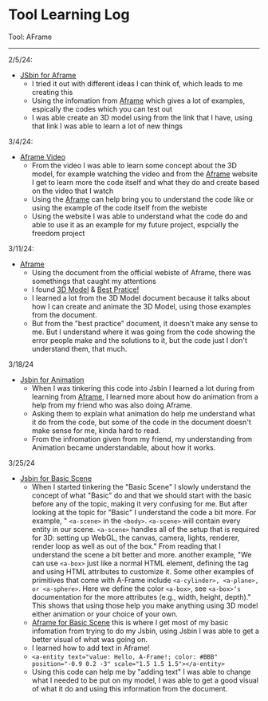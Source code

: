 # Tool Learning Log

Tool: AFrame

---

2/5/24:
* [JSbin for Aframe](https://jsbin.com/yasapodubi/edit?html,output)
  * I tried it out with different ideas I can think of, which leads to me creating this
  * Using the infomation from [Aframe](https://aframe.io/) which gives a lot of examples, espically the codes which you can test out
  * I was able create an 3D model using from the link that I have, using that link I was able to learn a lot of new things

3/4/24:
* [Aframe Video](https://www.youtube.com/watch?v=cS8uGfd_oG8)
  * From the video I was able to learn some concept about the 3D model, for example watching the video and from the [Aframe](https://aframe.io/) website I get to learn more the code itself and what they do and create based on the video that I watch
  * Using the [Aframe](https://aframe.io/) can help bring you to understand the code like or using the example of the code itself from the webiste
  * Using the website I was able to understand what the code do and able to use it as an example for my future project, espcially the freedom project

3/11/24:
* [Aframe](https://aframe.io/)
  * Using the document from the official webiste of Aframe, there was somethings that caught my attentions
  * I found [3D Model](https://aframe.io/docs/1.5.0/introduction/models.html) & [Best Pratice!](https://aframe.io/docs/1.5.0/introduction/best-practices.html)
  * I learned a lot from the 3D Model document because it talks about how I can create and animate the 3D Model, using those examples from the document.
  * But from the "best practice" document, it doesn't make any sense to me. But I understand where it was going from the code showing the error people make and the solutions to it, but the code just I don't understand them, that much.

3/18/24
* [Jsbin for Animation](https://jsbin.com/yixitejehi/edit?html,output)
  * When I was tinkering this code into Jsbin I learned a lot during from learning from [Aframe](https://aframe.io/), I learned more about how do animation from a help from my friend who was also doing Aframe.
  * Asking them to explain what animation do help me understand what it do from the code, but some of the code in the document doesn't make sense for me, kinda hard to read.
  * From the infromation given from my friend, my understanding from Animation became understandable, about how it works.

3/25/24
* [Jsbin for Basic Scene](https://jsbin.com/wabibihawa/edit?html,output)
  * When I started tinkering the "Basic Scene" I slowly understand the concept of what "Basic" do and that we should start with the basic before any of the topic, making it very confusing for me. But after looking at the topic for "Basic" I understand the code a bit more. For example, " ``<a-scene>`` in the ``<body>``. ``<a-scene>`` will contain every entity in our scene. ``<a-scene>`` handles all of the setup that is required for 3D: setting up WebGL, the canvas, camera, lights, renderer, render loop as well as out of the box." From reading that I understand the scene a bit better and more. another example, "We can use ``<a-box>`` just like a normal HTML element, defining the tag and using HTML attributes to customize it. Some other examples of primitives that come with A-Frame include ``<a-cylinder>, <a-plane>, or <a-sphere>``. Here we define the color ``<a-box>``, see ``<a-box>‘s`` documentation for the more attributes (e.g., width, height, depth)." This shows that using those help you make anything using 3D model either animation or your choice of your own.
  * [Aframe for Basic Scene](https://aframe.io/docs/1.5.0/guides/building-a-basic-scene.html) this is where I get most of my basic infomation from trying to do my Jsbin, using Jsbin I was able to get a better visual of what was going on.
  * I learned how to add text in Aframe!
  * ``<a-entity text="value: Hello, A-Frame!; color: #BBB" position="-0.9 0.2 -3" scale="1.5 1.5 1.5"></a-entity>``
  * Using this code can help me by "adding text" I was able to change what I needed to be put on my model, I was able to get a good visual of what it do and using this information from the document. 
<!--
* Links you used today (websites, videos, etc)
* Things you tried, progress you made, etc
* Challenges, a-ha moments, etc
* Questions you still have
* What you're going to try next
-->
